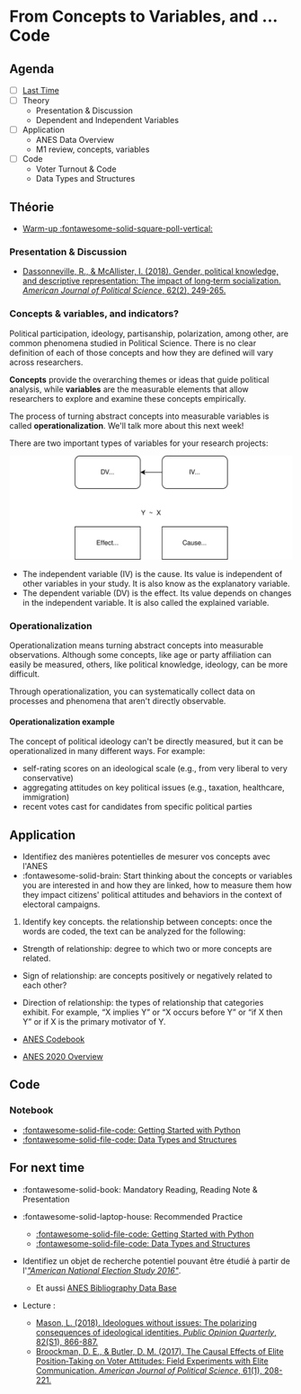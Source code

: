 # From Concepts to Variables, and ... Code

## Agenda
- [ ] [Last Time](scientific-method.md)
- [ ] Theory
    - Presentation & Discussion
    - Dependent and Independent Variables
- [ ] Application
    - ANES Data Overview
    - M1 review, concepts, variables
- [ ] Code
    - Voter Turnout & Code
    - Data Types and Structures


## Théorie

- [Warm-up :fontawesome-solid-square-poll-vertical:](https://app.wooclap.com/events/OHTNXA/)

### Presentation & Discussion
- [Dassonneville, R., & McAllister, I. (2018). Gender, political knowledge, and descriptive representation: The impact of long‐term socialization. *American Journal of Political Science*, 62(2), 249-265.](https://onlinelibrary.wiley.com/doi/full/10.1111/ajps.12353?casa_token=tlAw257HPaYAAAAA%3AS1xclhUDJ-Fp7qYb9qCVW_WRBb8lMltfTKpC8UTPSosAovXYGDF2HE75gmHNUFjF528w2K-l7pX0WVk)

### Concepts & variables, and indicators?

Political participation, ideology, partisanship, polarization, among other, are common phenomena studied in Political Science. 
There is no clear definition of each of those concepts and how they are defined will vary across researchers.

**Concepts** provide the overarching themes or ideas that guide political analysis, while **variables** are the measurable elements that allow researchers to explore and examine these concepts empirically.

The process of turning abstract concepts into measurable variables is called **operationalization**. We'll talk more about this next week!

There are two important types of variables for your research projects: 

![Variables](../images/variables-iv-dv.svg)

- The independent variable (IV) is the cause. Its value is independent of other variables in your study. It is also know as the explanatory variable.
- The dependent variable (DV) is the effect. Its value depends on changes in the independent variable. It is also called the explained variable.

### Operationalization
Operationalization means turning abstract concepts into measurable observations. Although some concepts, like age or party affiliation can easily be measured, others, like political knowledge, ideology, can be more difficult.

Through operationalization, you can systematically collect data on processes and phenomena that aren't directly observable.

#### Operationalization example

The concept of political ideology can't be directly measured, but it can be operationalized in many different ways. For example:

- self-rating scores on an ideological scale (e.g., from very liberal to very conservative)
- aggregating attitudes on key political issues (e.g., taxation, healthcare, immigration)
- recent votes cast for candidates from specific political parties

## Application

- Identifiez des manières potentielles de mesurer vos concepts avec l'ANES
- :fontawesome-solid-brain: Start thinking about the concepts or variables you are interested in and how they are linked, how to measure them how they impact citizens' political attitudes and behaviors in the context of electoral campaigns.

1. Identify key concepts. 
the relationship between concepts: once the words are coded, the text can be analyzed for the following:

- Strength of relationship: degree to which two or more concepts are related.
- Sign of relationship: are concepts positively or negatively related to each other?
- Direction of relationship: the types of relationship that categories exhibit. For example, “X implies Y” or “X occurs before Y” or “if X then Y” or if X is the primary motivator of Y.

- [ANES Codebook](https://electionstudies.org/anes_timeseries_2020_userguidecodebook_20220210/)
- [ANES 2020 Overview](https://sda.berkeley.edu/sdaweb/docs/nes2020full/DOC/hcbkf01.htm)

## Code

### Notebook
- [:fontawesome-solid-file-code: Getting Started with Python](https://colab.research.google.com/github/mickaeltemporao/itds/blob/main/materials/01-getting-started.ipynb)
- [:fontawesome-solid-file-code: Data Types and Structures](https://colab.research.google.com/github/mickaeltemporao/itds/blob/main/materials/02-data-types-and-structures.ipynb)


## For next time
- :fontawesome-solid-book: Mandatory Reading, Reading Note & Presentation

- :fontawesome-solid-laptop-house: Recommended Practice
    - [:fontawesome-solid-file-code: Getting Started with Python](https://colab.research.google.com/github/mickaeltemporao/itds/blob/main/materials/01-getting-started.ipynb)
    - [:fontawesome-solid-file-code: Data Types and Structures](https://colab.research.google.com/github/mickaeltemporao/itds/blob/main/materials/02-data-types-and-structures.ipynb)

- Identifiez un objet de recherche potentiel pouvant être étudié à partir de l'[*"American National Election Study 2016"*](https://electionstudies.org/wp-content/uploads/2018/12/anes_timeseries_2016_userguidecodebook.pdf).
    - Et aussi [ANES Bibliography Data Base](https://electionstudies.org/papers-documents/anes-bibliography/)

- Lecture :
    - [Mason, L. (2018). Ideologues without issues: The polarizing consequences of ideological identities. *Public Opinion Quarterly*, 82(S1), 866-887.](https://academic.oup.com/poq/article/82/S1/866/4951269?login=true)
    - [Broockman, D. E., & Butler, D. M. (2017). The Causal Effects of Elite Position‐Taking on Voter Attitudes: Field Experiments with Elite Communication. *American Journal of Political Science*, 61(1), 208-221.](https://onlinelibrary.wiley.com/doi/10.1111/ajps.12243)

